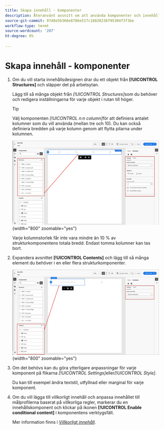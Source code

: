 ```yaml
---
title: Skapa innehåll - komponenter
description: Återanvänt avsnitt om att använda komponenter och innehållselement för innehållsutveckling
source-git-commit: 97d8e5b366e8786e517c18828236f95304f3f3be
workflow-type: tm+mt
source-wordcount: '207'
ht-degree: 0%

---
```


# Skapa innehåll - komponenter

1. Om du vill starta innehållsdesignen drar du ett objekt från **[!UICONTROL Structures]** och släpper det på arbetsytan.

   Lägg till så många objekt från _[!UICONTROL Structures]_&#x200B;som du behöver och redigera inställningarna för varje objekt i rutan till höger.

   >[!TIP]
   >
   >Välj komponenten _[!UICONTROL n:n column]_&#x200B;för att definiera antalet kolumner som du vill använda (mellan tre och 10). Du kan också definiera bredden på varje kolumn genom att flytta pilarna under kolumnen.

   ![Dra en struktur till arbetsytan och justera inställningarna](../assets/content-design-shared/content-design-add-structure.png){width="800" zoomable="yes"}

   Varje kolumnstorlek får inte vara mindre än 10 % av strukturkomponentens totala bredd. Endast tomma kolumner kan tas bort.

1. Expandera avsnittet **[!UICONTROL Contents]** och lägg till så många element du behöver i en eller flera strukturkomponenter.

   ![Dra ett innehållselement till arbetsytan och justera inställningarna](../assets/content-design-shared/content-design-add-content.png){width="800" zoomable="yes"}
   <!--
   reference to the contents elements when we have a completed reference for each.--->

1. Om det behövs kan du göra ytterligare anpassningar för varje komponent på flikarna _[!UICONTROL Settings]_&#x200B;eller&#x200B;_[!UICONTROL Style]_.

   Du kan till exempel ändra textstil, utfyllnad eller marginal för varje komponent.

1. Om du vill lägga till villkorligt innehåll och anpassa innehållet till målprofilerna baserat på villkorliga regler, markerar du en innehållskomponent och klickar på ikonen **[!UICONTROL Enable conditional content]** i komponentens verktygsfält.

   Mer information finns i [_Villkorligt innehåll_](../user/content/conditional-content.md).
